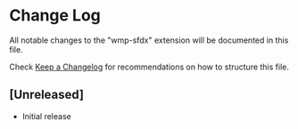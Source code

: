 # Change Log

All notable changes to the "wmp-sfdx" extension will be documented in this file.

Check [Keep a Changelog](http://keepachangelog.com/) for recommendations on how to structure this file.

## [Unreleased]

- Initial release
